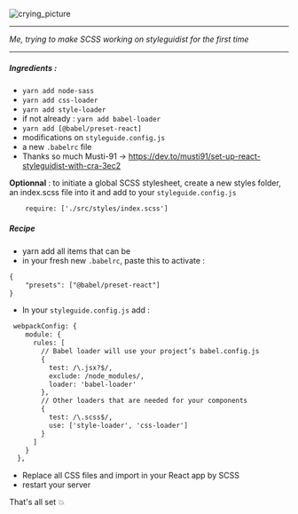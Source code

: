 ![crying_picture](crying.gif)

-----
*Me, trying to make SCSS working on styleguidist for the first time*

-----

##### Ingredients : 
- `yarn add node-sass`
- `yarn add css-loader`
- `yarn add style-loader`
- if not already : `yarn add babel-loader`
- `yarn add [@babel/preset-react]`
- modifications on `styleguide.config.js`
- a new `.babelrc` file
- Thanks so much Musti-91 -> https://dev.to/musti91/set-up-react-styleguidist-with-cra-3ec2 

**Optionnal** : to initiate a global SCSS stylesheet, create a new styles folder, an index.scss file into it and add to your `styleguide.config.js`
``` xml
    require: ['./src/styles/index.scss']
```


##### Recipe 

- yarn add all items that can be 
- in your fresh new `.babelrc`, paste this to activate :

``` xml
{
    "presets": ["@babel/preset-react"]
}
```

- In your `styleguide.config.js` add : 

``` xml
 webpackConfig: {
    module: {
      rules: [
        // Babel loader will use your project’s babel.config.js
        {
          test: /\.jsx?$/,
          exclude: /node_modules/,
          loader: 'babel-loader'
        },
        // Other loaders that are needed for your components
        {
          test: /\.scss$/,
          use: ['style-loader', 'css-loader']
        }
      ]
    }
  },
```
- Replace all CSS files and import in your React app by SCSS
- restart your server


That's all set 💥